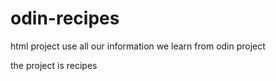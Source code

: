 # odin-recipes
html project use all our information we learn from odin project

the project is recipes 
